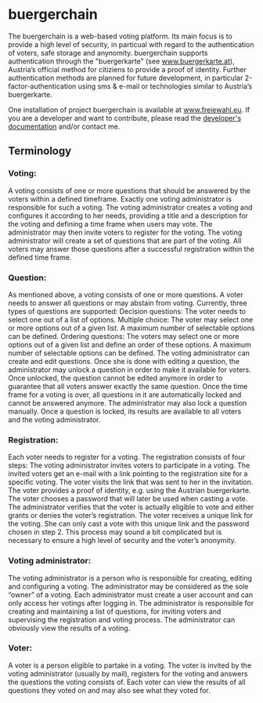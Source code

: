 # buergerchain

The buergerchain is a web-based voting platform. Its main focus is to provide a high level of security, in particual with regard to the authentication of voters, safe storage and anynomity. buergerchain supports authentication through the  "buergerkarte" (see www.buergerkarte.at), Austria’s official method for citiziens to provide a proof of identity. Further authentication methods are planned for future development, in particular 2-factor-authentication using sms & e-mail or technologies similar to Austria’s buergerkarte.

One installation of project buergerchain is available at www.freiewahl.eu. If you are a developer and want to contribute, please read the [developer's documentation](dev.md) and/or contact me.

## Terminology

### Voting:
A voting consists of one or more questions that should be answered by the voters within a defined timeframe. Exactly one voting administrator is responsible for such a voting.
The voting administrator creates a voting and configures it according to her needs, providing a title and a description for the voting and defining a time frame when users may vote. The administrator may then invite voters to register for the voting. The voting administrator will create a set of questions that are part of the voting. All voters may answer those questions after a successful registration within the defined time frame.

### Question:
As mentioned above, a voting consists of one or more questions. A voter needs to answer all questions or may abstain from voting. Currently, three types of questions are supported:
Decision questions: The voter needs to select one out of a list of options.
Multiple choice: The voter may select one or more options out of a given list. A maximum number of selectable options can be defined.
Ordering questions: The voters may select one or more options out of a given list and define an order of these options. A maximum number of selectable options can be defined.
The voting administrator can create and edit questions. Once she is done with editing a question, the administrator may unlock a question in order to make it available for voters. Once unlocked, the question cannot be edited anymore in order to guarantee that all voters answer exactly the same question.
Once the time frame for a voting is over, all questions in it are automatically locked and cannot be answered anymore. The administrator may also lock a question manually. Once a question is locked, its results are available to all voters and the voting administrator.

### Registration:
Each voter needs to register for a voting. The registration consists of four steps:
The voting administrator invites voters to participate in a voting. The invited voters get an e-mail with a link pointing to the registration site for a specific voting.
The voter visits the link that was sent to her in the invitation. The voter provides a proof of identity, e.g. using the Austrian buergerkarte. The voter chooses a password that will later be used when casting a vote.
The administrator verifies that the voter is actually eligible to vote and either grants or denies the voter’s registration.
The voter receives a unique link for the voting. She can only cast a vote with this unique link and the password chosen in step 2.
This process may sound a bit complicated but is necessary to ensure a high level of security and the voter’s anonymity.

### Voting administrator:
The voting administrator is a person who is responsible for creating, editing and configuring a voting. The administrator may be considered as the sole “owner” of a voting. Each administrator must create a user account and can only access her votings after logging in. The administrator is responsible for creating and maintaining a list of questions, for inviting voters and supervising the registration and voting process. The administrator can obviously view the results of a voting.

### Voter:
A voter is a person eligible to partake in a voting. The voter is invited by the voting administrator (usually by mail), registers for the voting and answers the questions the voting consists of. Each voter can view the results of all questions they voted on and may also see what they voted for.
